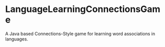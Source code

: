 # LanguageLearningConnectionsGame
A Java based Connections-Style game for learning word associations in languages.
